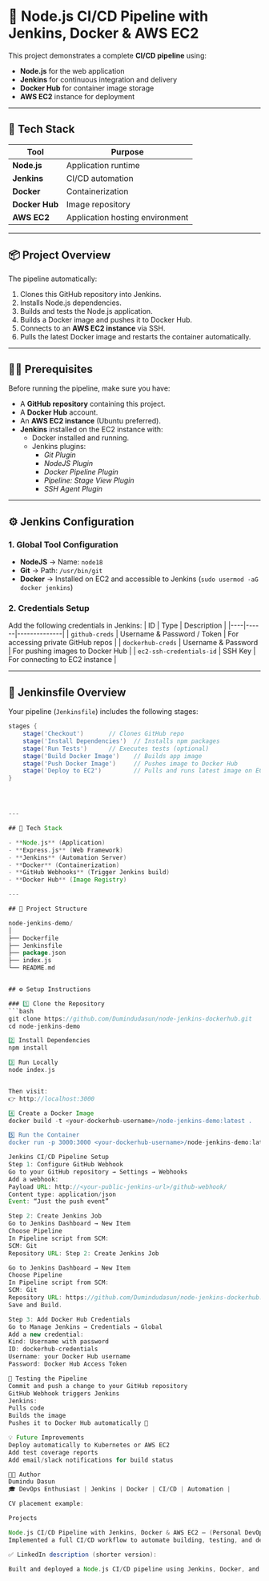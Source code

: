 # 🚀 Node.js CI/CD Pipeline with Jenkins, Docker & AWS EC2

This project demonstrates a complete **CI/CD pipeline** using:
- **Node.js** for the web application  
- **Jenkins** for continuous integration and delivery  
- **Docker Hub** for container image storage  
- **AWS EC2** instance for deployment  

---

## 🧰 Tech Stack

| Tool | Purpose |
|------|----------|
| **Node.js** | Application runtime |
| **Jenkins** | CI/CD automation |
| **Docker** | Containerization |
| **Docker Hub** | Image repository |
| **AWS EC2** | Application hosting environment |

---

## 📦 Project Overview

The pipeline automatically:
1. Clones this GitHub repository into Jenkins.
2. Installs Node.js dependencies.
3. Builds and tests the Node.js application.
4. Builds a Docker image and pushes it to Docker Hub.
5. Connects to an **AWS EC2 instance** via SSH.
6. Pulls the latest Docker image and restarts the container automatically.

---

## 🧑‍💻 Prerequisites

Before running the pipeline, make sure you have:

- A **GitHub repository** containing this project.
- A **Docker Hub** account.
- An **AWS EC2 instance** (Ubuntu preferred).
- **Jenkins** installed on the EC2 instance with:
  - Docker installed and running.
  - Jenkins plugins:
    - *Git Plugin*
    - *NodeJS Plugin*
    - *Docker Pipeline Plugin*
    - *Pipeline: Stage View Plugin*
    - *SSH Agent Plugin*

---

## ⚙️ Jenkins Configuration

### 1. **Global Tool Configuration**

- **NodeJS** → Name: `node18`  
- **Git** → Path: `/usr/bin/git`
- **Docker** → Installed on EC2 and accessible to Jenkins (`sudo usermod -aG docker jenkins`)

### 2. **Credentials Setup**

Add the following credentials in Jenkins:
| ID | Type | Description |
|----|------|--------------|
| `github-creds` | Username & Password / Token | For accessing private GitHub repos |
| `dockerhub-creds` | Username & Password | For pushing images to Docker Hub |
| `ec2-ssh-credentials-id` | SSH Key | For connecting to EC2 instance |

---

## 🧩 Jenkinsfile Overview

Your pipeline (`Jenkinsfile`) includes the following stages:

```groovy
stages {
    stage('Checkout')       // Clones GitHub repo
    stage('Install Dependencies')  // Installs npm packages
    stage('Run Tests')      // Executes tests (optional)
    stage('Build Docker Image')    // Builds app image
    stage('Push Docker Image')     // Pushes image to Docker Hub
    stage('Deploy to EC2')         // Pulls and runs latest image on EC2
}




---

## 🧠 Tech Stack

- **Node.js** (Application)
- **Express.js** (Web Framework)
- **Jenkins** (Automation Server)
- **Docker** (Containerization)
- **GitHub Webhooks** (Trigger Jenkins build)
- **Docker Hub** (Image Registry)

---

## 📁 Project Structure

node-jenkins-demo/
│
├── Dockerfile
├── Jenkinsfile
├── package.json
├── index.js
└── README.md


## ⚙️ Setup Instructions

### 1️⃣ Clone the Repository
```bash
git clone https://github.com/Dumindudasun/node-jenkins-dockerhub.git
cd node-jenkins-demo

2️⃣ Install Dependencies
npm install

3️⃣ Run Locally
node index.js


Then visit:
👉 http://localhost:3000

4️⃣ Create a Docker Image
docker build -t <your-dockerhub-username>/node-jenkins-demo:latest .

5️⃣ Run the Container
docker run -p 3000:3000 <your-dockerhub-username>/node-jenkins-demo:latest

Jenkins CI/CD Pipeline Setup
Step 1: Configure GitHub Webhook
Go to your GitHub repository → Settings → Webhooks
Add a webhook:
Payload URL: http://<your-public-jenkins-url>/github-webhook/
Content type: application/json
Event: “Just the push event”

Step 2: Create Jenkins Job
Go to Jenkins Dashboard → New Item
Choose Pipeline
In Pipeline script from SCM:
SCM: Git
Repository URL: Step 2: Create Jenkins Job

Go to Jenkins Dashboard → New Item
Choose Pipeline
In Pipeline script from SCM:
SCM: Git
Repository URL: https://github.com/Dumindudasun/node-jenkins-dockerhub.git
Save and Build.

Step 3: Add Docker Hub Credentials
Go to Manage Jenkins → Credentials → Global
Add a new credential:
Kind: Username with password
ID: dockerhub-credentials
Username: your Docker Hub username
Password: Docker Hub Access Token

🧪 Testing the Pipeline
Commit and push a change to your GitHub repository
GitHub Webhook triggers Jenkins
Jenkins:
Pulls code
Builds the image
Pushes it to Docker Hub automatically 🎉

💡 Future Improvements
Deploy automatically to Kubernetes or AWS EC2
Add test coverage reports
Add email/slack notifications for build status

👨‍💻 Author
Dumindu Dasun
🎓 DevOps Enthusiast | Jenkins | Docker | CI/CD | Automation |

CV placement example:

Projects

Node.js CI/CD Pipeline with Jenkins, Docker & AWS EC2 — (Personal DevOps Project)
Implemented a full CI/CD workflow to automate building, testing, and deploying a Node.js app using Jenkins, Docker, and AWS EC2. Configured GitHub webhooks, Docker image publishing to Docker Hub, and EC2 deployment automation. Strengthened hands-on knowledge in cloud-based DevOps environments.

✅ LinkedIn description (shorter version):

Built and deployed a Node.js CI/CD pipeline using Jenkins, Docker, and AWS EC2. Automated code integration, Docker image creation, and EC2 deployment with Jenkins declarative pipelines. Enhanced skills in DevOps automation, cloud deployment, and CI/CD best practices.